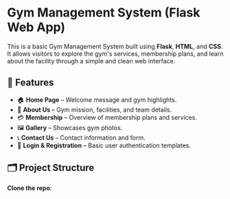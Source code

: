 # Gym Management System (Flask Web App)

This is a basic Gym Management System built using **Flask**, **HTML**, and **CSS**. It allows visitors to explore the gym's services, membership plans, and learn about the facility through a simple and clean web interface.

## 🚀 Features

- 🏠 **Home Page** – Welcome message and gym highlights.
- 👥 **About Us** – Gym mission, facilities, and team details.
- 💳 **Membership** – Overview of membership plans and services.
- 🖼️ **Gallery** – Showcases gym photos.
- 📞 **Contact Us** – Contact information and form.
- 🔐 **Login & Registration** – Basic user authentication templates.

## 🗂️ Project Structure
 **Clone the repo**:
